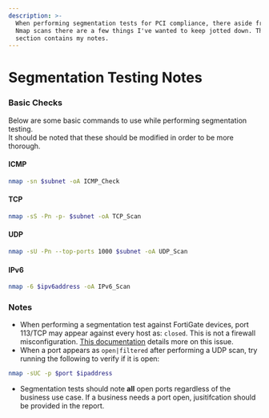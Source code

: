 ```yaml
---
description: >-
  When performing segmentation tests for PCI compliance, there aside from my
  Nmap scans there are a few things I've wanted to keep jotted down. This
  section contains my notes.
---
```


# Segmentation Testing Notes

### Basic Checks

Below are some basic commands to use while performing segmentation testing.\
It should be noted that these should be modified in order to be more thorough.&#x20;

#### &#x20;ICMP

```bash
nmap -sn $subnet -oA ICMP_Check
```

#### TCP

```bash
nmap -sS -Pn -p- $subnet -oA TCP_Scan 
```

#### UDP

```bash
nmap -sU -Pn --top-ports 1000 $subnet -oA UDP_Scan
```

#### IPv6

```bash
nmap -6 $ipv6address -oA IPv6_Scan
```

### Notes

* When performing a segmentation test against FortiGate devices, port 113/TCP may appear against every host as: `closed`. This is not a firewall misconfiguration. [This documentation](https://kb.fortinet.com/kb/documentLink.do?externalID=FD48365) details more on this issue.
* When a port appears as `open|filtered` after performing a UDP scan, try running the following to verify if it is open:

```bash
nmap -sUC -p $port $ipaddress
```

* Segmentation tests should note **all** open ports regardless of the business use case. If a business needs a port open, jusitifcation should be provided in the report.
